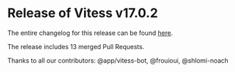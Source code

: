 # Release of Vitess v17.0.2
The entire changelog for this release can be found [here](https://github.com/vitessio/vitess/blob/main/changelog/17.0/17.0.2/changelog.md).

The release includes 13 merged Pull Requests.

Thanks to all our contributors: @app/vitess-bot, @frouioui, @shlomi-noach

